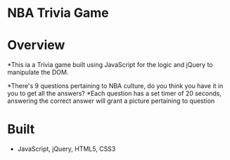 
# NBA Trivia Game

# Overview
*This ia a Trivia game built using JavaScript for the logic and jQuery to manipulate the DOM.</p>

*There's 9 questions pertaining to NBA culture, do you think you have it in you to get all the answers?
*Each question has a set timer of 20 seconds, answering the correct answer will grant a picture pertaining to question


# Built
* JavaScript, jQuery, HTML5, CSS3

